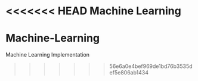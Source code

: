 <<<<<<< HEAD
Machine Learning
=======
# Machine-Learning
Machine Learning Implementation
>>>>>>> 56e6a0e4bef969de1bd76b3535def5e806ab1434
